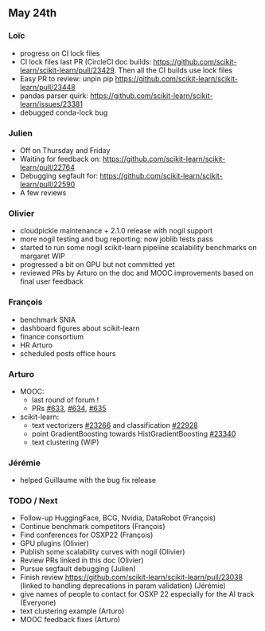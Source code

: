 ## May 24th

### Loïc

- progress on CI lock files
- CI lock files last PR (CircleCI doc builds: https://github.com/scikit-learn/scikit-learn/pull/23429. Then all the CI builds use lock files
- Easy PR to review: unpin pip https://github.com/scikit-learn/scikit-learn/pull/23448
- pandas parser quirk: https://github.com/scikit-learn/scikit-learn/issues/23381
- debugged conda-lock bug

### Julien

 - Off on Thursday and Friday
 - Waiting for feedback on: https://github.com/scikit-learn/scikit-learn/pull/22764
 - Debugging segfault for: https://github.com/scikit-learn/scikit-learn/pull/22590
 - A few reviews

### Olivier

- cloudpickle maintenance + 2.1.0 release with nogil support
- more nogil testing and bug reporting: now joblib tests pass
- started to run some nogil scikit-learn pipeline scalability benchmarks on margaret WIP
- progressed a bit on GPU but not committed yet
- reviewed PRs by Arturo on the doc and MOOC improvements based on final user feedback


### François

- benchmark SNIA
- dashboard figures about scikit-learn
- finance consortium
- HR Arturo
- scheduled posts office hours

### Arturo

- MOOC:
    - last round of forum !
    - PRs [#633](https://github.com/INRIA/scikit-learn-mooc/pull/633), [#634](https://github.com/INRIA/scikit-learn-mooc/pull/634), [#635](https://github.com/INRIA/scikit-learn-mooc/pull/635)
- scikit-learn:
    - text vectorizers [#23266](https://github.com/scikit-learn/scikit-learn/pull/23266) and classification [#22928](https://github.com/scikit-learn/scikit-learn/pull/22928)
    - point GradientBoosting towards HistGradientBoosting [#23340](https://github.com/scikit-learn/scikit-learn/pull/23340)
    - text clustering (WIP)

### Jérémie

- helped Guillaume with the bug fix release

### TODO / Next

- Follow-up HuggingFace, BCG, Nvidia, DataRobot (François)
- Continue benchmark competitors (François)
- Find conferences for OSXP22 (François)
- GPU plugins (Olivier)
- Publish some scalability curves with nogil (Olivier)
- Review PRs linked in this doc (Olivier)
- Pursue segfault debugging (Julien)
- Finish review https://github.com/scikit-learn/scikit-learn/pull/23038 (linked to handling deprecations in param validation) (Jérémie)
- give names of people to contact for OSXP 22 especially for the AI track (Everyone)
- text clustering example (Arturo)
- MOOC feedback fixes (Arturo)
